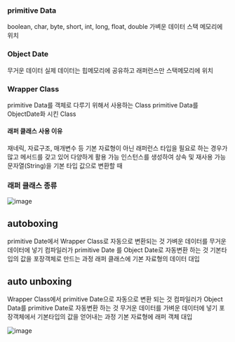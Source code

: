 ### primitive Data
boolean, char, byte, short, int, long, float, double
가벼운 데이터
스택 메모리에 위치
### Object Date
무거운 데이터
실제 데이터는 힙메모리에 공유하고 래퍼런스만 스택메모리에 위치


### Wrapper Class
primitive Data를 객체로 다루기 위해서 사용하는 Class
primitive Data를 ObjectDate화 시킨 Class

#### 래퍼 클래스 사용 이유
재네릭, 자료구조, 매개변수 등 기본 자료형이 아닌 래퍼런스 타입을 필요로 하는 경우가 많고 메서드를 갖고 있어 다양하게 활용 가능
인스턴스를 생성하여 상속 및 재사용 가능
문자열(String)을 기본 타입 값으로 변환할 때

### 래퍼 클래스 종류

![image](https://github.com/98000001/CS-Study/assets/96863137/3c39f289-a6dd-4f6a-ba05-3bceb1b7b165)

## autoboxing
primitive Date에서 Wrapper Class로 자동으로 변환되는 것
가벼운 데이터를 무거운 데이터에 넣기
컴파일러가 primitive Date 를 Object Date로 자동변환 하는 것
기본타입의 값을 포장객체로 만드는 과정
래퍼 클래스에 기본 자료형의 데이터 대입

## auto unboxing
Wrapper Class에서 primitive Date으로 자동으로 변환 되는 것
컴파일러가 Object Data를 primitive Date로 자동변환 하는 것
무거운 데이터를 가벼운 데이터에 넣기
포장객체에서 기본타입의 값을 얻어내는 과정
기본 자료형에 래퍼 객체 대입

![image](https://github.com/98000001/CS-Study/assets/96863137/fea7097b-e7c6-4a06-8c9a-f180a00938a1)
